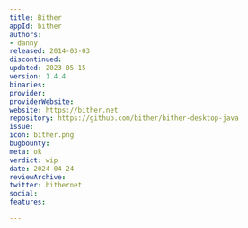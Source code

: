 ```yaml
---
title: Bither
appId: bither
authors:
- danny
released: 2014-03-03
discontinued: 
updated: 2023-05-15
version: 1.4.4
binaries: 
provider: 
providerWebsite: 
website: https://bither.net
repository: https://github.com/bither/bither-desktop-java
issue: 
icon: bither.png
bugbounty: 
meta: ok
verdict: wip
date: 2024-04-24
reviewArchive: 
twitter: bithernet
social: 
features: 

---
```


